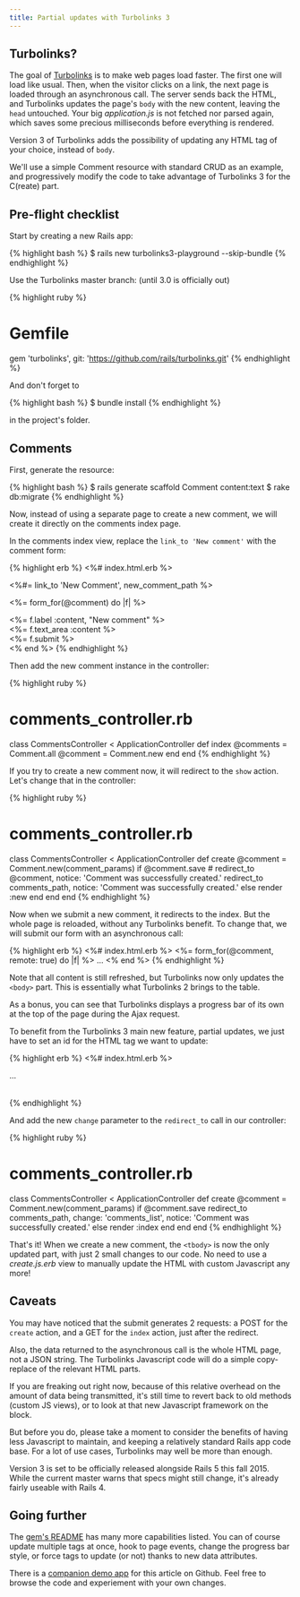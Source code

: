 ```yaml
---
title: Partial updates with Turbolinks 3
---
```


## Turbolinks?

The goal of [Turbolinks][turbolinks] is to make web pages load faster. The first one will load like usual. Then, when the visitor clicks on a link, the next page is loaded through an asynchronous call. The server sends back the HTML, and Turbolinks updates the page's `body` with the new content, leaving the `head` untouched. Your big *application.js* is not fetched nor parsed again, which saves some precious milliseconds before everything is rendered.

Version 3 of Turbolinks adds the possibility of updating any HTML tag of your choice, instead of `body`.

We'll use a simple Comment resource with standard CRUD as an example, and progressively modify the code to take advantage of Turbolinks 3 for the C(reate) part.

## Pre-flight checklist

Start by creating a new Rails app:

{% highlight bash %}
$ rails new turbolinks3-playground --skip-bundle
{% endhighlight %}

Use the Turbolinks master branch: (until 3.0 is officially out)

{% highlight ruby %}
# Gemfile
gem 'turbolinks', git: 'https://github.com/rails/turbolinks.git'
{% endhighlight %}

And don't forget to

{% highlight bash %}
$ bundle install
{% endhighlight %}

in the project's folder.

## Comments

First, generate the resource:

{% highlight bash %}
$ rails generate scaffold Comment content:text
$ rake db:migrate
{% endhighlight %}

Now, instead of using a separate page to create a new comment, we will create it directly on the comments index page.

In the comments index view, replace the `link_to 'New comment'` with the comment form:


{% highlight erb %}
<%# index.html.erb %>

<%#= link_to 'New Comment', new_comment_path %>

<%= form_for(@comment) do |f| %>
  <div class="field">
    <%= f.label :content, "New comment" %><br>
    <%= f.text_area :content %>
  </div>
  <div class="actions">
    <%= f.submit %>
  </div>
<% end %>
{% endhighlight %}

Then add the new comment instance in the controller:

{% highlight ruby %}
# comments_controller.rb
class CommentsController < ApplicationController
  def index
    @comments = Comment.all
    @comment = Comment.new
  end
end
{% endhighlight %}

If you try to create a new comment now, it will redirect to the `show` action. Let's change that in the controller:

{% highlight ruby %}
# comments_controller.rb
class CommentsController < ApplicationController
  def create
    @comment = Comment.new(comment_params)
    if @comment.save
      # redirect_to @comment, notice: 'Comment was successfully created.'
      redirect_to comments_path, notice: 'Comment was successfully created.'
    else
      render :new
    end
  end
end
{% endhighlight %}

Now when we submit a new comment, it redirects to the index. But the whole page is reloaded, without any Turbolinks benefit. To change that, we will submit our form with an asynchronous call:

{% highlight erb %}
<%# index.html.erb %>
<%= form_for(@comment, remote: true) do |f| %>
  ...
<% end %>
{% endhighlight %}

Note that all content is still refreshed, but Turbolinks now only updates the `<body>` part. This is essentially what Turbolinks 2 brings to the table.

As a bonus, you can see that Turbolinks displays a progress bar of its own at the top of the page during the Ajax request.

To benefit from the Turbolinks 3 main new feature, partial updates, we just have to set an id for the HTML tag we want to update:

{% highlight erb %}
<%# index.html.erb %>
<table>
  <tbody id="comments_list">
    ...
  </tbody>
</table>
{% endhighlight %}

And add the new `change` parameter to the `redirect_to` call in our controller:

{% highlight ruby %}
# comments_controller.rb
class CommentsController < ApplicationController
  def create
    @comment = Comment.new(comment_params)
    if @comment.save
      redirect_to comments_path, change: 'comments_list', notice: 'Comment was successfully created.'
    else
      render :index
    end
  end
end
{% endhighlight %}

That's it! When we create a new comment, the `<tbody>` is now the only updated part, with just 2 small changes to our code. No need to use a *create.js.erb* view to manually update the HTML with custom Javascript any more!

## Caveats

You may have noticed that the submit generates 2 requests: a POST for the `create` action, and a GET for the `index` action, just after the redirect.

Also, the data returned to the asynchronous call is the whole HTML page, not a JSON string. The Turbolinks Javascript code will do a simple copy-replace of the relevant HTML parts.

If you are freaking out right now, because of this relative overhead on the amount of data being transmitted, it's still time to revert back to old methods (custom JS views), or to look at that new Javascript framework on the block.

But before you do, please take a moment to consider the benefits of having less Javascript to maintain, and keeping a relatively standard Rails app code base. For a lot of use cases, Turbolinks may well be more than enough.

Version 3 is set to be officially released alongside Rails 5 this fall 2015. While the current master warns that specs might still change, it's already fairly useable with Rails 4.

## Going further

The [gem's README][readme] has many more capabilities listed. You can of course update multiple tags at once, hook to page events, change the progress bar style, or force tags to update (or not) thanks to new data attributes.

There is a [companion demo app][demo] for this article on Github. Feel free to browse the code and experiement with your own changes.

[turbolinks]: https://github.com/rails/turbolinks/
[readme]: https://github.com/rails/turbolinks/blob/master/README.md
[demo]: https://github.com/otagi/turbolinks3-playground